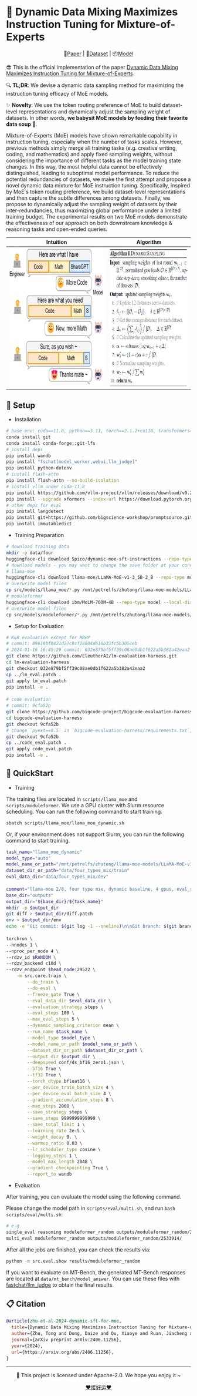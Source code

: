 # 🍼 Dynamic Data Mixing Maximizes Instruction Tuning for Mixture-of-Experts

<div align="center">
    📃<a href="https://arxiv.org/abs/2406.11256" target="_blank">Paper</a> | 💾<a href="https://huggingface.co/datasets/Spico/dynamic-moe-sft-instructions" target="_blank">Dataset</a> | 📦<a href="https://huggingface.co/Spico/LLaMA-MoE-v1-2_8-DynamicSFT" target="_blank">Model</a>
</div>


😎 This is the official implementation of the paper [Dynamic Data Mixing Maximizes Instruction Tuning for Mixture-of-Experts](https://arxiv.org/).

🔍 **TL;DR**: We devise a dynamic data sampling method for maximizing the instruction tuning efficacy of MoE models.

✨ **Novelty**: We use the token routing preference of MoE to build dataset-level representations and dynamically adjust the sampling weight of datasets. In other words, **we babysit MoE models by feeding their favorite data soup** 🍼.

Mixture-of-Experts (MoE) models have shown remarkable capability in instruction tuning, especially when the number of tasks scales.
However, previous methods simply merge all training tasks (e.g. creative writing, coding, and mathematics) and apply fixed sampling weights, without considering the importance of different tasks as the model training state changes.
In this way, the most helpful data cannot be effectively distinguished, leading to suboptimal model performance.
To reduce the potential redundancies of datasets, we make the first attempt and propose a novel dynamic data mixture for MoE instruction tuning.
Specifically, inspired by MoE's token routing preference, we build dataset-level representations and then capture the subtle differences among datasets.
Finally, we propose to dynamically adjust the sampling weight of datasets by their inter-redundancies, thus maximizing global performance under a limited training budget.
The experimental results on two MoE models demonstrate the effectiveness of our approach on both downstream knowledge \& reasoning tasks and open-ended queries.

<div align="center">

| Intuition | Algorithm |
| --------- | --------- |
|<img style="height:380px" src="./intuition.png">|<img style="height:380px" src="./alg.png">|

</div>

## 🌴 Setup

- Installation

```bash
# base env: cuda==11.8, python==3.11, torch==2.1.2+cu118, transformers==4.36.2
conda install git
conda install conda-forge::git-lfs
# install deps
pip install wandb
pip install "fschat[model_worker,webui,llm_judge]"
pip install python-dotenv
# install flash-attn
pip install flash-attn --no-build-isolation
# install vllm under cuda-11.8
pip install https://github.com/vllm-project/vllm/releases/download/v0.2.7/vllm-0.2.7+cu118-cp311-cp311-manylinux1_x86_64.whl
pip install --upgrade xformers --index-url https://download.pytorch.org/whl/cu118
# other deps for eval
pip install langdetect
pip install git+https://github.com/bigscience-workshop/promptsource.git
pip install immutabledict
```

- Training Preparation

```bash
# download training data
mkdir -p data/four
huggingface-cli download Spico/dynamic-moe-sft-instructions --repo-type dataset --local-dir data/four_types_mix --local-dir-use-symlinks False
# download models - you may want to change the save folder at your convenience
# llama-moe
huggingface-cli download llama-moe/LLaMA-MoE-v1-3_5B-2_8 --repo-type model --local-dir /mnt/petrelfs/zhutong/llama-moe-models/LLaMA-MoE-v1-3_5B-2_8-new --local-dir-use-symlinks False
# overwrite model files
cp src/models/llama_moe/*.py /mnt/petrelfs/zhutong/llama-moe-models/LLaMA-MoE-v1-3_5B-2_8-new
# moduleformer
huggingface-cli download ibm/MoLM-700M-4B --repo-type model --local-dir /mnt/petrelfs/zhutong/llama-moe-models/MoLM-700M-4B --local-dir-use-symlinks False
# overwrite model files
cp src/models/moduleformer/*.py /mnt/petrelfs/zhutong/llama-moe-models/MoLM-700M-4B
```

- Setup for Evaluation

```bash
# K&R evaluation except for MBPP
# commit: 89618bf8421d27c8cf28004d616b33fc5b305ceb
# 2024-01-16 16:45:29 commit: 032e879bf5ff39c08ae0db1f622a5b382a42eaa2
git clone https://github.com/EleutherAI/lm-evaluation-harness.git
cd lm-evaluation-harness
git checkout 032e879bf5ff39c08ae0db1f622a5b382a42eaa2
cp ../lm_eval.patch .
git apply lm_eval.patch
pip install -e .

# code evaluation
# commit: 9cfa52b
git clone https://github.com/bigcode-project/bigcode-evaluation-harness.git
cd bigcode-evaluation-harness
git checkout 9cfa52b
# change `pyext==0.5` in `bigcode-evaluation-harness/requirements.txt`, ref: https://github.com/bigcode-project/bigcode-evaluation-harness/pull/181
git checkout 9cfa52b
cp ../code_eval.patch .
git apply code_eval.patch
pip install -e .
```

## 🚀 QuickStart

- Training

The training files are located in `scripts/llama_moe` and `scripts/moduleformer`. We use a GPU cluster with Slurm resource scheduling. You can run the following command to start training.

```bash
sbatch scripts/llama_moe/llama_moe_dynamic.sh
```

Or, if your environment does not support Slurm, you can run the following command to start training.

```bash
task_name="llama_moe_dynamic"
model_type="auto"
model_name_or_path="/mnt/petrelfs/zhutong/llama-moe-models/LLaMA-MoE-v1-3_5B-2_8-new"
dataset_dir_or_path="data/four_types_mix/train"
eval_data_dir="data/four_types_mix/dev"

comment="llama-moe 2/8, four type mix, dynamic baseline, 4 gpus, eval_steps 100, max_eval_steps 5, w/ balance loss, w/ freeze gate, w/ gate noise"
base_dir="outputs"
output_dir="${base_dir}/${task_name}"
mkdir -p $output_dir
git diff > $output_dir/diff.patch
env > $output_dir/env
echo -e "Git commit: $(git log -1 --oneline)\n\nGit branch: $(git branch | grep "*")\n\nComment: ${comment}" > $output_dir/comment.txt

torchrun \
--nnodes 1 \
--nproc_per_node 4 \
--rdzv_id $RANDOM \
--rdzv_backend c10d \
--rdzv_endpoint $head_node:29522 \
    -m src.core.train \
        --do_train \
        --do_eval \
        --freeze_gate True \
        --eval_data_dir $eval_data_dir \
        --evaluation_strategy steps \
        --eval_steps 100 \
        --max_eval_steps 5 \
        --dynamic_sampling_criterion mean \
        --run_name $task_name \
        --model_type $model_type \
        --model_name_or_path $model_name_or_path \
        --dataset_dir_or_path $dataset_dir_or_path \
        --output_dir $output_dir \
        --deepspeed conf/ds_bf16_zero1.json \
        --bf16 True \
        --tf32 True \
        --torch_dtype bfloat16 \
        --per_device_train_batch_size 4 \
        --per_device_eval_batch_size 4 \
        --gradient_accumulation_steps 8 \
        --max_steps 2000 \
        --save_strategy steps \
        --save_steps 9999999999999 \
        --save_total_limit 1 \
        --learning_rate 2e-5 \
        --weight_decay 0. \
        --warmup_ratio 0.03 \
        --lr_scheduler_type cosine \
        --logging_steps 1 \
        --model_max_length 2048 \
        --gradient_checkpointing True \
        --report_to wandb
```

- Evaluation

After training, you can evaluate the model using the following command.

Please change the model path in `scripts/eval/multi.sh`, and run `bash scripts/eval/multi.sh`:

```bash
# e.g.
single_eval reasoning moduleformer_random outputs/moduleformer_random/2533914/
multi_eval moduleformer_random outputs/moduleformer_random/2533914/
```

After all the jobs are finished, you can check the results via:

```bash
python -m src.eval.show results/moduleformer_random
```

If you want to evaluate on MT-Bench, the generated MT-Bench responses are located at `data/mt_bench/model_answer`. You can use these files with [fastchat/llm_judge](https://github.com/lm-sys/FastChat/blob/main/fastchat/llm_judge/README.md) to obtain the final results.

## 📋 Citation

```bibtex
@article{zhu-et-al-2024-dynamic-sft-for-moe,
  title={Dynamic Data Mixing Maximizes Instruction Tuning for Mixture-of-Experts},
  author={Zhu, Tong and Dong, Daize and Qu, Xiaoye and Ruan, Jiacheng and Chen, Wenliang and Cheng, Yu},
  journal={arXiv preprint arXiv:2406.11256},
  year={2024},
  url={https://arxiv.org/abs/2406.11256},
}
```

<hr>

<div align="center">
<p>💌 This project is licensed under Apache-2.0. We hope you enjoy it ~</p>
<a href="https://spico197.github.io/accept" target="_blank">❤️接好运❤️</a>
</div>
